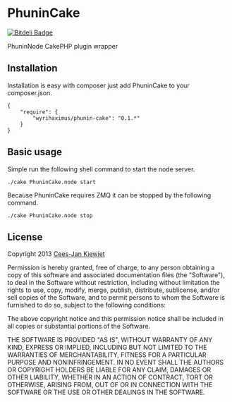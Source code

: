 PhuninCake
==========

[![Bitdeli Badge](https://d2weczhvl823v0.cloudfront.net/WyriHaximus/phunincake/trend.png)](https://bitdeli.com/free "Bitdeli Badge")

PhuninNode CakePHP plugin wrapper

## Installation ##

Installation is easy with composer just add PhuninCake to your composer.json.

    {
        "require": {
            "wyrihaximus/phunin-cake": "0.1.*"
        }
    }

## Basic usage ##

Simple run the following shell command to start the node server.

    ./cake PhuninCake.node start

Because PhuninCake requires ZMQ it can be stopped by the following command.

    ./cake PhuninCake.node stop

## License ##

Copyright 2013 [Cees-Jan Kiewiet](http://wyrihaximus.net/)

Permission is hereby granted, free of charge, to any person
obtaining a copy of this software and associated documentation
files (the "Software"), to deal in the Software without
restriction, including without limitation the rights to use,
copy, modify, merge, publish, distribute, sublicense, and/or sell
copies of the Software, and to permit persons to whom the
Software is furnished to do so, subject to the following
conditions:

The above copyright notice and this permission notice shall be
included in all copies or substantial portions of the Software.

THE SOFTWARE IS PROVIDED "AS IS", WITHOUT WARRANTY OF ANY KIND,
EXPRESS OR IMPLIED, INCLUDING BUT NOT LIMITED TO THE WARRANTIES
OF MERCHANTABILITY, FITNESS FOR A PARTICULAR PURPOSE AND
NONINFRINGEMENT. IN NO EVENT SHALL THE AUTHORS OR COPYRIGHT
HOLDERS BE LIABLE FOR ANY CLAIM, DAMAGES OR OTHER LIABILITY,
WHETHER IN AN ACTION OF CONTRACT, TORT OR OTHERWISE, ARISING
FROM, OUT OF OR IN CONNECTION WITH THE SOFTWARE OR THE USE OR
OTHER DEALINGS IN THE SOFTWARE.

